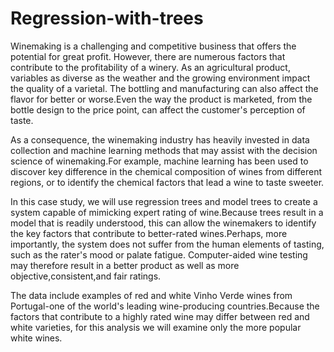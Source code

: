 # Regression-with-trees
Winemaking is a challenging and competitive business that offers the potential for great profit. However, there are numerous factors that contribute to the profitability of a winery. As an agricultural product, variables as diverse as the weather and the growing environment impact the quality of a varietal. The bottling and manufacturing can also affect the flavor for better or worse.Even the way the product is marketed, from the bottle design to the price point, can affect the customer's perception of taste.


As a consequence, the winemaking industry has heavily invested in data collection and machine learning methods that may assist with the decision science of winemaking.For example, machine learning has been used to discover key difference in the chemical composition of wines from different regions, or to identify the chemical factors that lead a wine to taste sweeter.


In this case study, we will use regression trees and model trees to create a system capable of mimicking expert rating of wine.Because trees result in a model that is readily understood, this can allow the winemakers to identify the key factors that contribute to better-rated wines.Perhaps, more importantly, the system does not suffer from the human elements of tasting, such as the rater's mood or palate fatigue. Computer-aided wine testing may therefore result in a better product as well as more objective,consistent,and fair ratings.


The data include examples of red and white Vinho Verde wines from Portugal-one of the world's leading wine-producing countries.Because the factors that contribute to a highly rated wine may differ between red and white varieties, for this analysis we will examine only the more popular white wines.
